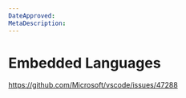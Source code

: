 ```yaml
---
DateApproved:
MetaDescription:
---
```


# Embedded Languages

https://github.com/Microsoft/vscode/issues/47288
